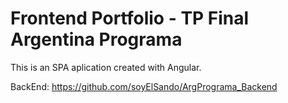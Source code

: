 # Frontend Portfolio - TP Final Argentina Programa

This is an SPA aplication created with Angular.

BackEnd: https://github.com/soyElSando/ArgPrograma_Backend